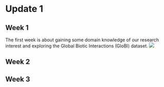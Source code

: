 # Update 1
## Week 1
The first week is about gaining some domain knowledge of our research interest and exploring the Global Biotic Interactions (GloBI) dataset.
![](http://clipart-library.com/images/yTk4eXgTE.png?raw=true)

## Week 2

## Week 3
